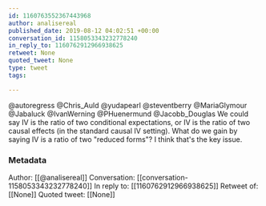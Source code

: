 ```yaml
---
id: 1160763552367443968
author: analisereal
published_date: 2019-08-12 04:02:51 +00:00
conversation_id: 1158053343232778240
in_reply_to: 1160762912966938625
retweet: None
quoted_tweet: None
type: tweet
tags:

---
```


@autoregress @Chris_Auld @yudapearl @steventberry @MariaGlymour @Jabaluck @IvanWerning @PHuenermund @Jacobb_Douglas We could say IV is the ratio of two conditional expectations, or IV is the ratio of two causal effects (in the standard causal IV setting). What do we gain by saying IV is a ratio of two "reduced forms"? I think that's the key issue.

### Metadata

Author: [[@analisereal]]
Conversation: [[conversation-1158053343232778240]]
In reply to: [[1160762912966938625]]
Retweet of: [[None]]
Quoted tweet: [[None]]
